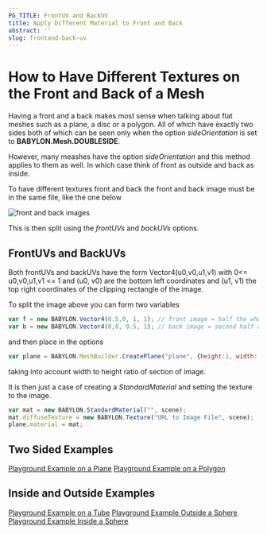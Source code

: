 ```yaml
---
PG_TITLE: FrontUV and BackUV
title: Apply Different Material to Front and Back
abstract: ''
slug: frontand-back-uv
---
```



# How to Have Different Textures on the Front and Back of a Mesh

Having a front and a back makes most sense when talking about flat meshes such as a plane, a disc or a polygon. All of which have exactly two sides both of which can be seen only when the option _sideOrientation_ is set to **BABYLON.Mesh.DOUBLESIDE**.

However, many meashes have the option _sideOrientation_ and this method applies to them as well. In which case think of front as outside and back as inside.

To have different textures front and back the front and back image must be in the same file, like the one below

![front and back images](https://i.imgur.com/ntIgFT6.jpg)

This is then split using the _frontUVs_ and _backUVs_ options.


## FrontUVs and BackUVs

Both frontUVs and backUVs have the form Vector4(u0,v0,u1,v1) with 0&lt;=  u0,v0,u1,v1 &lt;= 1 and 
(u0, v0) are the bottom left coordinates and (u1, v1) the top right coordinates of the clipping rectangle 
of the image.

To split the image above you can form two variables

```javascript
var f = new BABYLON.Vector4(0.5,0, 1, 1); // front image = half the whole image along the width 
var b = new BABYLON.Vector4(0,0, 0.5, 1); // back image = second half along the width 
```

and then place in the options

```javascript
var plane = BABYLON.MeshBuilder.CreatePlane("plane", {height:1, width: 0.665, sideOrientation: BABYLON.Mesh.DOUBLESIDE, frontUVs: f, backUVs: b}, scene);
```

taking into account width to height ratio of section of image.

It is then just a case of creating a _StandardMaterial_ and setting the texture to the image.

```javascript
var mat = new BABYLON.StandardMaterial("", scene);
mat.diffuseTexture = new BABYLON.Texture("URL to Image File", scene);
plane.material = mat;
```

## Two Sided Examples

[Playground Example on a Plane](https://www.babylonjs-playground.com/#LXZPJK#3)
[Playground Example on a Polygon](http://playground.babylonjs.com/#4G18GY#2)

## Inside and Outside Examples

[Playground Example on a Tube](https://www.babylonjs-playground.com/#165IV6#74)
[Playground Example Outside a Sphere](https://www.babylonjs-playground.com/#K6M44R#3)
[Playground Example Inside a Sphere](https://www.babylonjs-playground.com/#K6M44R#4)



